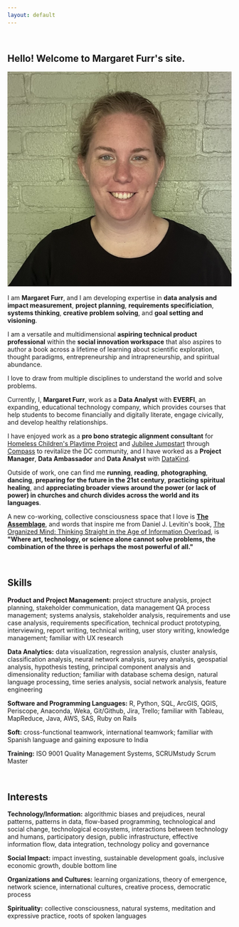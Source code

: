 ```yaml
---
layout: default
---
```


<br>

## Hello! Welcome to Margaret Furr's site.

<img class="profile-picture" src="me.jpg">

I am **Margaret Furr**, and I am developing expertise in **data analysis and impact measurement**, **project planning**, **requirements specificiation**, **systems thinking**, **creative problem solving**, and **goal setting and visioning**. 

I am a versatile and multidimensional **aspiring technical product professional** within the **social innovation workspace** that also aspires to author a book across a lifetime of learning about scientific exploration, thought paradigms, entrepreneurship and intrapreneurship, and spiritual abundance. 

I love to draw from multiple disciplines to understand the world and solve problems.  

Currently, I, **Margaret Furr**, work as a **Data Analyst** with **EVERFI**, an expanding, educational technology company, which provides courses that help students to become financially and digitally literate, engage civically, and develop healthy relationships. 

I have enjoyed work as a **pro bono strategic alignment consultant** for [Homeless Children's Playtime Project](https://www.playtimeproject.org) and [Jubilee Jumpstart](http://www.jubileejumpstart.org) through [Compass](http://compassprobono.org) to revitalize the DC community, and I have worked as a **Project Manager**, **Data Ambassador** and **Data Analyst** with [DataKind](http://www.datakind.org). 

Outside of work, one can find me **running**, **reading**, **photographing**, **dancing**, **preparing for the future in the 21st century**, **practicing spiritual healing**, and **appreciating broader views around the power (or lack of power) in churches and church divides across the world and its languages**. 

A new co-working, collective consciousness space that I love is **[The Assemblage](https://www.theassemblage.com/)**, and words that inspire me from Daniel J. Levitin's book, [The Organized Mind: Thinking Straight in the Age of Information Overload](https://www.amazon.com/Organized-Mind-Thinking-Straight-Information/dp/0147516315), is **"Where art, technology, or science alone cannot solve problems, the combination of the three is perhaps the most powerful of all."** 

<br>

## Skills

**Product and Project Management:** project structure analysis, project planning, stakeholder communication, data management QA process management; systems analysis, stakeholder analysis, requirements and use case analysis, requirements specification, technical product prototyping, interviewing, report writing, technical writing, user story writing, knowledge management; familiar with UX research

**Data Analytics:** data visualization, regression analysis, cluster analysis, classification analysis, neural network analysis, survey analysis, geospatial analysis, hypothesis testing, principal component analysis and dimensionality reduction; familiar with database schema design, natural language processing, time series analysis, social network analysis, feature engineering

**Software and Programming Languages:** R, Python, SQL, ArcGIS, QGIS, Periscope, Anaconda, Weka, Git/Github, Jira, Trello; familiar with Tableau, MapReduce, Java, AWS, SAS, Ruby on Rails

**Soft:** cross-functional teamwork, international teamwork; familiar with Spanish language and gaining exposure to India

**Training:** ISO 9001 Quality Management Systems, SCRUMstudy Scrum Master

<br>

## Interests

**Technology/Information:** algorithmic biases and prejudices, neural patterns, patterns in data, flow-based programming, technological and social change, technological ecosystems, interactions between technology and humans, participatory design, public infrastructure, effective information flow, data integration, technology policy and governance

**Social Impact:** impact investing, sustainable development goals, inclusive economic growth, double bottom line

**Organizations and Cultures:** learning organizations, theory of emergence, network science, international cultures, creative process, democratic process

**Spirituality:** collective consciousness, natural systems, meditation and expressive practice, roots of spoken languages

<br>

